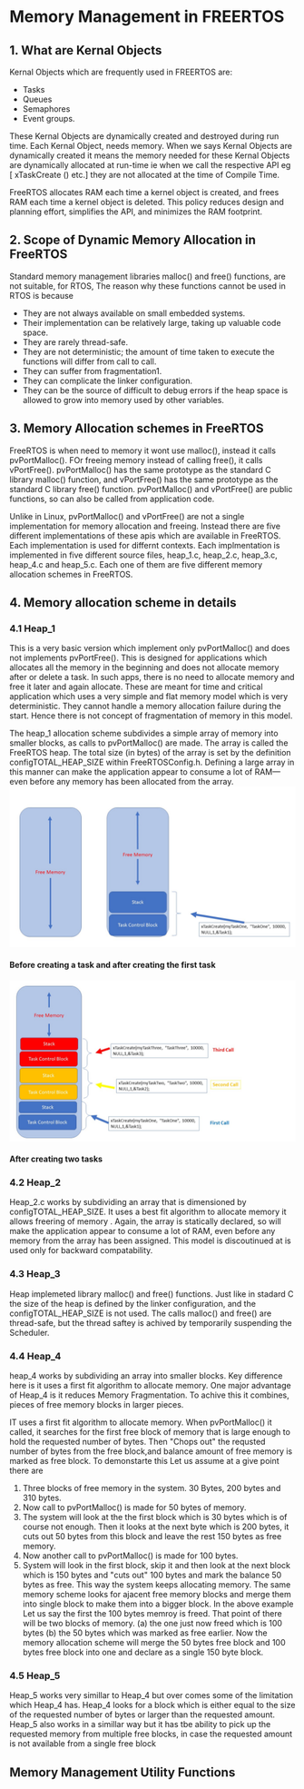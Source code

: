 # Memory Management in FREERTOS
## 1. What are Kernal Objects
Kernal Objects which are frequently used in FREERTOS are:
* Tasks
* Queues
* Semaphores
* Event groups.  

These Kernal Objects are dynamically created and destroyed during run time.  Each Kernal Object,  needs memory. When we says Kernal Objects are dynamically created it means the memory needed for these Kernal Objects are dynamically allocated at run-time ie when we call the respective API eg [ xTaskCreate () etc.] they are not allocated at the time of Compile Time.

FreeRTOS allocates RAM each time a kernel object is created, and frees RAM each time a kernel object is deleted.  This policy reduces design and planning effort, simplifies the API, and minimizes the RAM footprint. 

## 2. Scope of Dynamic Memory Allocation in FreeRTOS
Standard memory management libraries  malloc() and free() functions, are not suitable, for RTOS,
The reason why these functions cannot be used in RTOS is because
* They are not always available on small embedded systems. 
* Their implementation can be relatively large, taking up valuable code space. 
* They are rarely thread-safe. 
* They are not deterministic; the amount of time taken to execute the functions will differ from call to call. 
* They can suffer from fragmentation1.   
* They can complicate the linker configuration. 
* They can be the source of difficult to debug errors if the heap space is allowed to grow into memory used by other variables.  

## 3. Memory Allocation schemes in FreeRTOS
FreeRTOS is when need to  memory it wont use malloc(), instead it calls pvPortMalloc().  FOr freeing memory instead of calling free(), it calls vPortFree().  pvPortMalloc() has the same prototype as the standard C library malloc() function, and vPortFree() has the same prototype as the standard C library free() function. 
pvPortMalloc() and vPortFree() are public functions, so can also be called from application code. 

Unlike in Linux,  pvPortMalloc() and vPortFree() are not a single implementation for memory allocation and freeing.  Instead there are five different implementations of these apis which are available in FreeRTOS. Each implementation is used for differnt contexts. Each implmentation is implemented in five different source files, heap_1.c, heap_2.c, heap_3.c, heap_4.c and heap_5.c. Each one of them are five different  memory allocation schemes in FreeRTOS.

## 4. Memory allocation scheme in details
### 4.1 Heap_1
This is a very basic version which implement only pvPortMalloc() and does not implements pvPortFree(). This is designed for applications which allocates all the memory in the beginning and does not allocate memory after or delete a task. In such apps, there  is no need to allocate memory and free it later and again allocate. These are meant for time and  critical application which uses a very simple and flat memory model which is very deterministic. They cannot handle a memory allocation failure during the start.  Hence there is not concept of fragmentation of memory in this model. 

The heap_1 allocation scheme subdivides a simple array of memory into smaller blocks, as calls to pvPortMalloc() are made.  The array is called the FreeRTOS heap.   The total size (in bytes) of the array is set by the definition configTOTAL_HEAP_SIZE within FreeRTOSConfig.h.  Defining a large array in this manner can make the application appear to consume a lot of RAM—even before any memory has been allocated from the array. 
![alt text](https://github.com/girishsukukumar/FreeRTOSexamples/blob/master/MemoryManagement/heap_1_1.jpg
 "Logo Title Text 1")
 #### Before creating a task and after creating the first task
 ![alt text](https://github.com/girishsukukumar/FreeRTOSexamples/blob/master/MemoryManagement/heap_1_2.jpg
 "Logo Title Text 1")
 #### After creating two tasks

### 4.2 Heap_2
Heap_2.c works by subdividing an array that is dimensioned by configTOTAL_HEAP_SIZE.  It uses a best fit algorithm to allocate memory it allows freering of memory .  Again, the array is statically declared, so will make the application appear to consume a lot of RAM, even before any memory from the array has been assigned. This model is discoutinued at is used only for backward compatability. 

### 4.3 Heap_3
Heap implemeted  library malloc() and free() functions. Just like in stadard C  the size of the heap is defined by the linker configuration, and the configTOTAL_HEAP_SIZE is not used.
The calls malloc() and free() are thread-safe, but the thread saftey is achived by temporarily suspending the Scheduler.  

### 4.4 Heap_4
heap_4 works by subdividing an array into smaller blocks. Key difference here is  it uses a first fit algorithm to allocate memory.
One major advantage of Heap_4 is it reduces Memory Fragmentation. To achive this it combines, pieces of free memory blocks in larger pieces.

IT uses a first fit algorithm to allocate memory.  When pvPortMalloc() it called, it searches for the  first free block of memory that is large enough to hold the requested  number of bytes. Then "Chops out" the requsted number of bytes from the free block,and balance amount of free memory is marked as free block. To demonstarte this
 Let us assume at  a give point there are 
 1. Three blocks of free memory in the system. 30 Bytes, 200 bytes and 310 bytes.
 2. Now call to pvPortMalloc() is made for 50 bytes of memory.
 3. The system will look at the the first block which is 30 bytes which is of course not enough. Then it looks at the next byte which is 200 bytes, it cuts out 50 bytes from this block and leave the rest 150 bytes as free memory. 
 4. Now another call to pvPortMalloc() is made for 100 bytes.
 5. System will look in the first block, skip it and then look at the next block which is 150 bytes and "cuts out" 100 bytes and mark the balance 50 bytes as free. 
 This way the system keeps allocating memory.
 The same memory scheme looks for ajacent free memory blocks and merge them into  single block to make them into a bigger block.
 In the above example
 Let us say the first the 100 bytes memroy is freed. That point of there will be two blocks of memory.
 (a) the one just now freed which is 100 bytes
 (b) the 50 bytes which was marked as free earlier.
 Now the memory allocation scheme will merge the 50 bytes free block and 100 bytes free block into one and declare as a single 150 byte block.
 
 

### 4.5 Heap_5
Heap_5 works very simillar to Heap_4 but over comes some of the limitation which Heap_4 has. Heap_4 looks for a block which is either equal to the size of the requested number of bytes or larger than the requested amount.  Heap_5 also works in a simillar way but it has tbe ability to pick up the requested memory from multiple free blocks, in case the requested amount is not available from a single free block
## Memory Management Utility Functions

